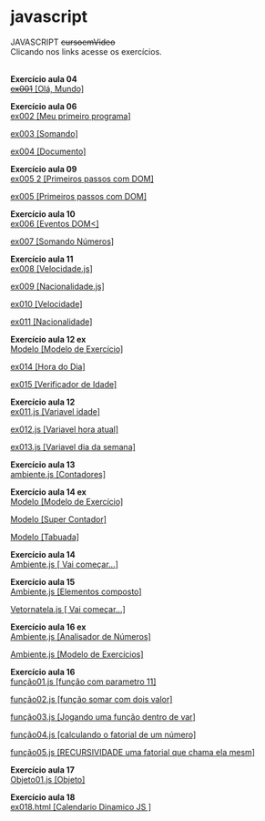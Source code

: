 # javascript
 JAVASCRIPT  ~~cursoemVideo~~<br> 
 Clicando nos links acesse os exercícios.<br><br>

 **Exercício aula 04**<br>
 <a href="https://abraao2030.github.io/javascript/aula 04/ex001.html"  target="_blank" rel="external">~~ex001~~ [Olá, Mundo]</a><br>

**Exercício aula 06**<br>
<a href="https://abraao2030.github.io/javascript/aula 06/ex002.html"  target="_blank" rel="external">ex002 [Meu primeiro programa]</a><br>

<a href="https://abraao2030.github.io/javascript/aula 06/ex003.html"  target="_blank" rel="external">ex003 [Somando]</a><br>

<a href="https://abraao2030.github.io/javascript/aula 06/ex004.html"  target="_blank" rel="external">ex004 [Documento]</a><br>

**Exercício aula 09**<br>
<a href="https://abraao2030.github.io/javascript/aula 09/ex005 2.html"  target="_blank" rel="external">ex005 2 [Primeiros passos com DOM]</a><br>

<a href="https://abraao2030.github.io/javascript/aula 09/ex005.html"  target="_blank" rel="external">ex005 [Primeiros passos com DOM]</a><br>

**Exercício aula 10**<br>
<a href="https://abraao2030.github.io/javascript/aula 10/ex006.html"  target="_blank" rel="external">ex006 [Eventos DOM<]</a><br>

<a href="https://abraao2030.github.io/javascript/aula 10/ex007.html"  target="_blank" rel="external">ex007 [Somando Números]</a><br>

**Exercício aula 11**<br>
<a href="https://abraao2030.github.io/javascript/aula 11/ex008.js"  target="_blank" rel="external">ex008 [Velocidade.js]</a><br>

<a href="https://abraao2030.github.io/javascript/aula 11/ex009.js"  target="_blank" rel="external">ex009 [Nacionalidade.js]</a><br>

<a href="https://abraao2030.github.io/javascript/aula 11/ex010.html"  target="_blank" rel="external">ex010 [Velocidade]</a><br>

<a href="https://abraao2030.github.io/javascript/aula 11/ex011.html"  target="_blank" rel="external">ex011 [Nacionalidade]</a><br>

**Exercício aula 12 ex**<br>
<a href="https://abraao2030.github.io/javascript/aula 12 ex/Modelo/modelo.html"  target="_blank" rel="external">Modelo  [Modelo de Exercício]</a><br>

<a href="https://abraao2030.github.io/javascript/aula 12 ex/ex014/modelo.html"  target="_blank" rel="external">ex014  [Hora do Dia]</a><br>

<a href="https://abraao2030.github.io/javascript/aula 12 ex/ex015/modelo.html"  target="_blank" rel="external">ex015  [Verificador de Idade]</a><br>

**Exercício aula 12** <br>
<a href="https://abraao2030.github.io/javascript/aula 12/ex011.js"  target="_blank" rel="external"> ex011.js  [Variavel idade]</a><br>

<a href="https://abraao2030.github.io/javascript/aula 12/ex012.js"  target="_blank" rel="external"> ex012.js  [Variavel hora atual]</a><br>

<a href="https://abraao2030.github.io/javascript/aula 12/ex013.js"  target="_blank" rel="external"> ex013.js  [Variavel dia da semana]</a><br>

**Exercício aula 13**<br>
<a href="https://abraao2030.github.io/javascript/aula 13/ambiente.js"  target="_blank" rel="external"> ambiente.js  [Contadores]</a><br>

**Exercício aula 14 ex**<br>
<a href="https://abraao2030.github.io/javascript/aula 14 ex/Modelo/modelo.html"  target="_blank" rel="external"> Modelo  [Modelo de Exercício]</a><br>

<a href="https://abraao2030.github.io/javascript/aula 14 ex/ex016/modelo.html"  target="_blank" rel="external"> Modelo  [Super Contador]</a><br>

<a href="https://abraao2030.github.io/javascript/aula 14 ex/ex017/modelo.html"  target="_blank" rel="external"> Modelo  [Tabuada]</a><br>

**Exercício aula 14**<br>
<a href="https://abraao2030.github.io/javascript/aula 14/ambiente.js"  target="_blank" rel="external"> Ambiente.js  [ Vai começar...]</a><br>

**Exercício aula 15**<br>
<a href="https://abraao2030.github.io/javascript/aula 15/ambiente.js"  target="_blank" rel="external"> Ambiente.js  [Elementos composto]</a><br>

<a href="https://abraao2030.github.io/javascript/aula 15/vetornatela.js"  target="_blank" rel="external"> Vetornatela.js  [ Vai começar...]</a><br>

**Exercício aula 16 ex**<br>
<a href="https://abraao2030.github.io/javascript/aula 16 ex/ex018/modelo.html"  target="_blank" rel="external"> Ambiente.js  [Analisador de Números]</a><br>

<a href="https://abraao2030.github.io/javascript/aula 16 ex/modelo/modelo.html"  target="_blank" rel="external"> Ambiente.js  [Modelo de Exercícios]</a><br>

**Exercício aula 16**<br>
<a href="https://abraao2030.github.io/javascript/aula 16/função01.js"  target="_blank" rel="external"> função01.js  [função com parametro 11]</a><br>

<a href="https://abraao2030.github.io/javascript/aula 16/função02.js"  target="_blank" rel="external"> função02.js  [função somar com dois valor]</a><br>

<a href="https://abraao2030.github.io/javascript/aula 16/função03.js"  target="_blank" rel="external"> função03.js  [Jogando uma função dentro de var]</a><br>

<a href="https://abraao2030.github.io/javascript/aula 16/função04.js"  target="_blank" rel="external"> função04.js  [calculando o fatorial de um número]</a><br>

<a href="https://abraao2030.github.io/javascript/aula 16/função05.js"  target="_blank" rel="external"> função05.js  [RECURSIVIDADE uma fatorial que chama ela mesm]</a><br>

**Exercício aula 17**<br>
<a href="https://abraao2030.github.io/javascript/aula 17/objeto01.js"  target="_blank" rel="external"> Objeto01.js  [Objeto]</a><br>


**Exercício aula 18**<br>
<a href="https://abraao2030.github.io/javascript/aula 18/ex018.html"  target="_blank" rel="external"> ex018.html  [Calendario Dinamico JS ]</a><br>


